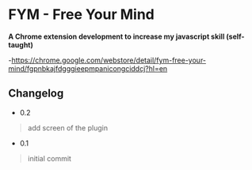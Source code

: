 # FYM - Free Your Mind

**A Chrome extension development to increase my javascript skill (self-taught)**

-https://chrome.google.com/webstore/detail/fym-free-your-mind/fgpnbkajfdgggieepmpanicongciddcj?hl=en

## Changelog

* 0.2
> add screen of the plugin

* 0.1
> initial commit